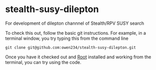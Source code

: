 # stealth-susy-dilepton
For development of dilepton channnel of Stealth/RPV SUSY search

To check this out, follow the basic git instructions.  For example, in a terminal window, you try typing this from the command line
```
git clone git@github.com:owen234/stealth-susy-dilepton.git
```
Once you have it checked out and [Root](https://root.cern) installed and working from the terminal, you can try using the code.  
